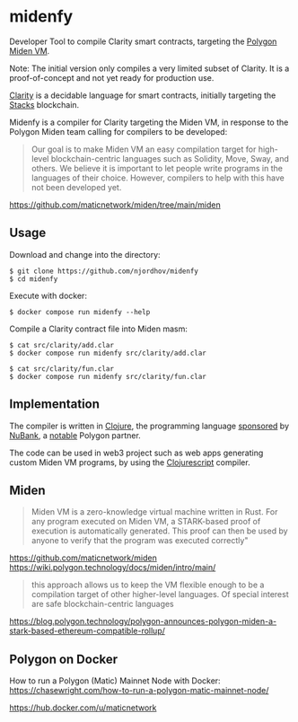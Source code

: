# midenfy

Developer Tool to compile Clarity smart contracts, targeting the [Polygon Miden VM](https://polygon.technology/solutions/polygon-miden). 

Note: The initial version only compiles a very limited subset of Clarity. It is
a proof-of-concept and not yet ready for production use.

[Clarity](https://clarity-lang.org/) is a decidable language for smart contracts, 
initially targeting the [Stacks](https://www.stacks.co/) blockchain.

Midenfy is a compiler for Clarity targeting the Miden VM, in response to the
Polygon Miden team calling for compilers to be developed:

> Our goal is to make Miden VM an easy compilation target for high-level 
> blockchain-centric languages such as Solidity, Move, Sway, and others. 
> We believe it is important to let people write programs in the languages of 
> their choice. However, compilers to help with this have not been developed yet.

https://github.com/maticnetwork/miden/tree/main/miden

## Usage

Download and change into the directory:

```
$ git clone https://github.com/njordhov/midenfy
$ cd midenfy
```

Execute with docker:

```
$ docker compose run midenfy --help
```

Compile a Clarity contract file into Miden masm:

```
$ cat src/clarity/add.clar
$ docker compose run midenfy src/clarity/add.clar
```

```
$ cat src/clarity/fun.clar
$ docker compose run midenfy src/clarity/fun.clar
```

## Implementation

The compiler is written in [Clojure](https://clojure.org/), the programming language 
[sponsored](https://www.finextra.com/newsarticle/36297/nubank-buys-firm-behind-clojure-programming-language) by [NuBank](https://building.nubank.com.br/clojure-15th-anniversary-a-retrospective/), 
a [notable](https://blog.polygon.technology/nubank-taps-polygon-supernets-for-nucoin-token-launch-loyalty-program/) Polygon partner.

The code can be used in web3 project such as web apps generating custom Miden VM programs,
by using the [Clojurescript](https://clojurescript.org/) compiler. 

## Miden

> Miden VM is a zero-knowledge virtual machine written in Rust. For any program 
> executed on Miden VM, a STARK-based proof of execution is automatically generated. 
> This proof can then be used by anyone to verify that the program was executed correctly"

https://github.com/maticnetwork/miden
https://wiki.polygon.technology/docs/miden/intro/main/


> this approach allows us to keep the VM flexible enough to be a compilation 
> target of other higher-level languages. Of special interest are safe 
> blockchain-centric languages

https://blog.polygon.technology/polygon-announces-polygon-miden-a-stark-based-ethereum-compatible-rollup/

## Polygon on Docker

How to run a Polygon (Matic) Mainnet Node with Docker:
https://chasewright.com/how-to-run-a-polygon-matic-mainnet-node/

https://hub.docker.com/u/maticnetwork
